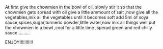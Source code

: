 At first give the chowmien in the bowl of oil, slowly stir it so that the chowmien gets spread with oil
give a little ammount of salt ,now give all the vegetables,mix all the vegetables until it becomes soft
add 5ml of soya sauce,spices,sugar,turmeric powder,little water,now mix all things well
put the chowmien in a bowl ,cool for a little time ,sperad green and red chilly sauce
.........


ENJOY!!!!!!!!!!!